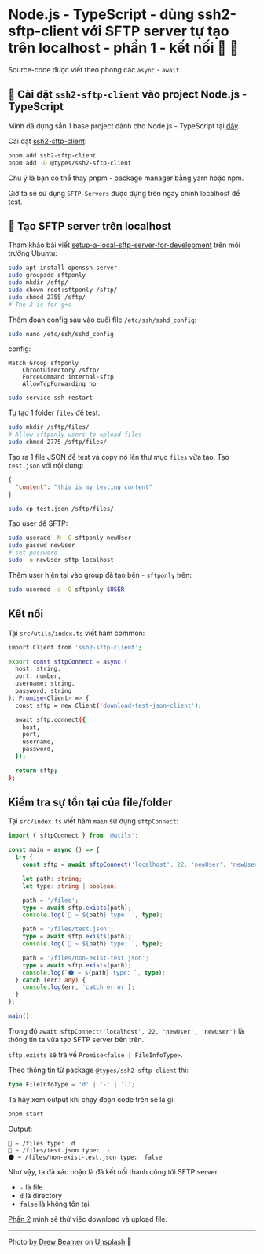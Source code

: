 # Node.js - TypeScript - dùng ssh2-sftp-client với SFTP server tự tạo trên localhost - phần 1 - kết nối 📂 🍻

Source-code được viết theo phong các `async` - `await`.

## 🗻 Cài đặt `ssh2-sftp-client` vào project Node.js - TypeScript

Mình đã dựng sẵn 1 base project dành cho Node.js - TypeScript tại [đây](https://github.com/loclv/typescript-nodejs-template).

Cài đặt [ssh2-sftp-client](https://github.com/theophilusx/ssh2-sftp-client):

```sh
pnpm add ssh2-sftp-client
pnpm add -D @types/ssh2-sftp-client
```

Chú ý là bạn có thể thay pnpm - package manager bằng yarn hoặc npm.

Giờ ta sẽ sử dụng `SFTP Servers` được dựng trên ngay chính localhost để test.

## 🌱 Tạo SFTP server trên localhost

Tham khảo bài viết [setup-a-local-sftp-server-for-development](http://www.niladicpodcast.com/blog/2018/1/setup-a-local-sftp-server-for-development/) trên môi trường Ubuntu:

```sh
sudo apt install openssh-server
sudo groupadd sftponly
sudo mkdir /sftp/
sudo chown root:sftponly /sftp/
sudo chmod 2755 /sftp/
# The 2 is for g+s
```

Thêm đoạn config sau vào cuối file `/etc/ssh/sshd_config`:

```sh
sudo nano /etc/ssh/sshd_config
```

config:

```config
Match Group sftponly
    ChrootDirectory /sftp/
    ForceCommand internal-sftp
    AllowTcpForwarding no
```

```sh
sudo service ssh restart
```

Tự tạo 1 folder `files` để test:

```sh
sudo mkdir /sftp/files/
# Allow sftponly users to upload files
sudo chmod 2775 /sftp/files/
```

Tạo ra 1 file JSON để test và copy nó lên thư mục `files` vừa tạo. Tạo `test.json` với nội dung:

```json
{
  "content": "this is my testing content"
}
```

```sh
sudo cp test.json /sftp/files/
```

Tạo user để SFTP:

```sh
sudo useradd -M -G sftponly newUser
sudo passwd newUser
# set password
sudo -u newUser sftp localhost
```

Thêm user hiện tại vào group đã tạo bên - `sftponly` trên:

```sh
sudo usermod -a -G sftponly $USER
```

## Kết nối

Tại `src/utils/index.ts` viết hàm common:

```sh
import Client from 'ssh2-sftp-client';

export const sftpConnect = async (
  host: string,
  port: number,
  username: string,
  password: string
): Promise<Client> => {
  const sftp = new Client('download-test-json-client');

  await sftp.connect({
    host,
    port,
    username,
    password,
  });

  return sftp;
};
```

## Kiểm tra sự tồn tại của file/folder

Tại `src/index.ts` viết hàm `main` sử dụng `sftpConnect`:

```ts
import { sftpConnect } from '@utils';

const main = async () => {
  try {
    const sftp = await sftpConnect('localhost', 22, 'newUser', 'newUser');

    let path: string;
    let type: string | boolean;

    path = '/files';
    type = await sftp.exists(path);
    console.log(`🌄 ~ ${path} type: `, type);

    path = '/files/test.json';
    type = await sftp.exists(path);
    console.log(`🍻 ~ ${path} type: `, type);

    path = '/files/non-exist-test.json';
    type = await sftp.exists(path);
    console.log(`🌑 ~ ${path} type: `, type);
  } catch (err: any) {
    console.log(err, 'catch error');
  }
};

main();
```

Trong đó `await sftpConnect('localhost', 22, 'newUser', 'newUser')` là thông tin ta vừa tạo SFTP server bên trên.

`sftp.exists` sẽ trả về `Promise<false | FileInfoType>`.

Theo thông tin từ package `@types/ssh2-sftp-client` thì:

```ts
type FileInfoType = 'd' | '-' | 'l';
```

Ta hãy xem output khi chạy đoạn code trên sẽ là gì.

```sh
pnpm start
```

Output:

```text
🌄 ~ /files type:  d
🍻 ~ /files/test.json type:  -
🌑 ~ /files/non-exist-test.json type:  false
```

Như vậy, ta đã xác nhận là đã kết nối thành công tới SFTP server.

- `-` là file
- `d` là directory
- `false` là không tồn tại

[Phần 2](https://loclv.hashnode.dev/nodejs-typescript-ssh2-sftp-client-package-phan-2-fast-download-upload) mình sẽ thử việc download và upload file.

---

Photo by <a href="https://unsplash.com/@drew_beamer?utm_source=unsplash&utm_medium=referral&utm_content=creditCopyText">Drew Beamer</a> on <a href="https://unsplash.com/s/photos/link?utm_source=unsplash&utm_medium=referral&utm_content=creditCopyText">Unsplash</a>
🌱